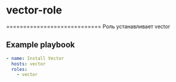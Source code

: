 # vector-role
============================
Роль устанавливает vector

## Example playbook
```yaml
- name: Install Vector
  hosts: vector
  roles: 
    - vector
```
